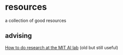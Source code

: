 # resources
a collection of good resources

## advising

[How to do research at the MIT AI lab](https://dspace.mit.edu/bitstream/handle/1721.1/41487/AI_WP_316.pdf?sequence=4&isAllowed=y) (old but still useful)
